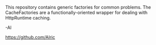 This repository contains generic factories for common problems. The CacheFactories are a functionally-oriented wrapper for dealing with HttpRuntime caching.

-Al

https://github.com/Alric